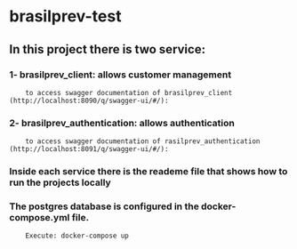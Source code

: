 # brasilprev-test

## In this project there is two service:
 
 ### 1- brasilprev_client: allows customer management
        to access swagger documentation of brasilprev_client (http://localhost:8090/q/swagger-ui/#/): 


 ### 2- brasilprev_authentication: allows authentication
        to access swagger documentation of rasilprev_authentication (http://localhost:8091/q/swagger-ui/#/): 


  ### Inside each service there is the reademe file that shows how to run the projects locally


  ### The postgres database is configured in the docker-compose.yml file.
        Execute: docker-compose up